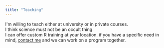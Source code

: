 ```yaml
---
title: "Teaching"
---
```


I'm willing to teach either at university or in private courses.  
I think science must not be an occult thing.  
I can offer custom R training at your location. if you have a specific need in mind, [contact me](https://ngsanogo.com/contact) and we can work on a program together.
